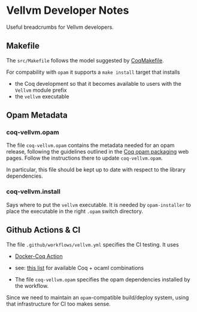 # Vellvm Developer Notes

Useful breadcrumbs for Vellvm developers.

## Makefile 

The `src/Makefile` follows the model suggested by [CoqMakefile](https://coq.inria.fr/refman/practical-tools/utilities.html#building-a-coq-project-with-coq-makefile).

For compability with `opam` it supports a `make install` target that installs 
- the Coq development so that it becomes available to users with the `Vellvm` module prefix
- the `vellvm` executable 

## Opam Metadata

### coq-vellvm.opam

The file `coq-vellvm.opam` contains the metadata needed for an opam release, following the guidelines outlined 
in the [Coq opam packaging](https://coq.inria.fr/opam-packaging.html) web pages. Follow the instructions
there to update `coq-vellvm.opam`.

In particular, this file should be kept up to date with respect to the library dependencies.

### coq-vellvm.install

Says where to put the `vellvm` executable.  It is needed by `opam-installer` to place the executable in the right `.opam` switch directory.


## Github Actions & CI

The file `.github/workflows/vellvm.yml` specifies the CI testing.  It uses 

- [Docker-Coq Action](https://github.com/marketplace/actions/docker-coq-action)

- see: [this list](https://hub.docker.com/r/coqorg/coq/) for available Coq + ocaml combinations

- The file `coq-vellvm.opam` specifies the opam dependencies installed by the workflow.



Since we need to maintain an `opam`-compatible build/deploy system, using that
infrastructure for CI too makes sense.
